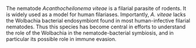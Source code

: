 [//]: # (Created by ./bin/manage_files.pl from ./species/Acanthocheilonema_viteae/Acanthocheilonema_viteae.about.html on Thu Jun 11 13:43:08 2020)
The nematode _Acanthocheilonema viteae_ is a filarial parasite of rodents. It is widely used as a model for human filariases. Importantly, _A. viteae_ lacks the Wolbachia bacterial endosymbiont found in most human-infective filarial nematodes. Thus this species has become central in efforts to understand the role of the Wolbachia in the nematode-bacterial symbiosis, and in particular its possible role in immune evasion.
